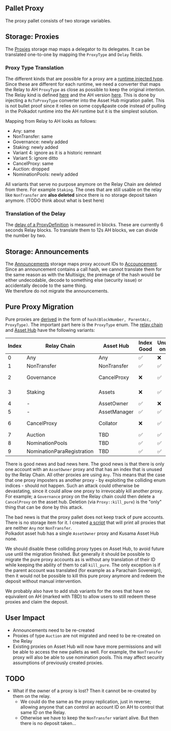## Pallet Proxy

The proxy pallet consists of two storage variables.
## Storage: Proxies

The [Proxies](https://github.com/paritytech/polkadot-sdk/blob/7c5224cb01710d0c14c87bf3463cc79e49b3e7b5/substrate/frame/proxy/src/lib.rs#L564-L579) storage map maps a delegator to its delegates. It can be translated one-to-one by mapping the `ProxyType` and `Delay` fields.
### Proxy Type Translation
The different kinds that are possible for a proxy are a [runtime injected type](https://github.com/paritytech/polkadot-sdk/blob/7c5224cb01710d0c14c87bf3463cc79e49b3e7b5/substrate/frame/proxy/src/lib.rs#L119-L125). Since these are different for each runtime, we need a converter that maps the Relay to AH `ProxyType` as close as possible to keep the original intention. The Relay kind is defined [here](https://github.com/polkadot-fellows/runtimes/blob/dde99603d7dbd6b8bf541d57eb30d9c07a4fce32/relay/polkadot/src/lib.rs#L1000-L1010) and the AH version [here](https://github.com/polkadot-fellows/runtimes/blob/fd8d0c23d83a7b512e721b1fde2ba3737a3478d5/system-parachains/asset-hubs/asset-hub-polkadot/src/lib.rs#L453-L468). This is done by injecting a `RcToProxyType` converter into the Asset Hub migration pallet. This is not bullet proof since it relies on some copy&paste code instead of pulling in the Polkadot runtime into the AH runtime but it is the simplest solution.

Mapping from Relay to AH looks as follows:
- Any: same
- NonTransfer: same
- Governance: newly added
- Staking: newly added
- Variant 4: ignore as it is a historic remnant
- Variant 5: ignore ditto
- CancelProxy: same
- Auction: dropped
- NominationPools: newly added

All variants that serve no purpose anymore on the Relay Chain are deleted from there. For example `Staking`. The ones that are still usable on the relay like `NonTransfer` are **also deleted** since there is no storage deposit taken anymore. (TODO think about what is best here)
### Translation of the Delay

The [delay of a ProxyDefinition](https://github.com/paritytech/polkadot-sdk/blob/7c5224cb01710d0c14c87bf3463cc79e49b3e7b5/substrate/frame/proxy/src/lib.rs#L77) is measured in blocks. These are currently 6 seconds Relay blocks. To translate them to 12s AH blocks, we can divide the number by two.
## Storage: Announcements

The [Announcements](https://github.com/paritytech/polkadot-sdk/blob/7c5224cb01710d0c14c87bf3463cc79e49b3e7b5/substrate/frame/proxy/src/lib.rs#L581-L592) storage maps proxy account IDs to [Accouncement](https://github.com/paritytech/polkadot-sdk/blob/7c5224cb01710d0c14c87bf3463cc79e49b3e7b5/substrate/frame/proxy/src/lib.rs#L80-L89). Since an announcement contains a call hash, we cannot translate them for the same reason as with the Multisigs; the preimage of the hash would be either undecodable, decode to something else (security issue) or accidentally decode to the same thing.  
We therefore do not migrate the announcements.

## Pure Proxy Migration

Pure proxies are [derived](https://github.com/paritytech/polkadot-sdk/blob/4f7a93885e1a35ec60178d3b4f1e59a7df3d85f5/substrate/frame/proxy/src/lib.rs#L790-L806) in the form of `hash(BlockNumber, ParentAcc, ProxyType)`. The important part here is the `ProxyType` enum. The [relay chain](https://github.com/polkadot-fellows/runtimes/blob/main/relay/polkadot/constants/src/lib.rs#L177-L189) and [Asset Hub](https://github.com/polkadot-fellows/runtimes/blob/main/system-parachains/asset-hubs/asset-hub-polkadot/src/lib.rs#L456-L471) have the following variants:

| Index | Relay Chain | Asset Hub | Index Good | Unused on AH | Verdict |
|-------|-------------|-----------|-----------------|-------------|---------|
| 0 | Any | Any | ✅ | ❌ | NoOp |
| 1 | NonTransfer | NonTransfer | ✅ | ✅ | NoOp |
| 2 | Governance | CancelProxy | ❌ | ✅ | Disable on AH |
| 3 | Staking | Assets | ❌ | ✅ | Disable on AH |
| 4 | - | AssetOwner | ✅ | ❌ | NoOp |
| 5 | - | AssetManager | ✅ | ✅ | NoOp |
| 6 | CancelProxy | Collator | ❌ | ✅ | Disable on AH |
| 7 | Auction | TBD | ✅ | ✅ | NoOp |
| 8 | NominationPools | TBD | ✅ | ✅ | NoOp |
| 9 | NominationParaRegistration | TBD | ✅ | ✅ | NoOp |

There is good news and bad news here. The good news is that there is only one account with an `AssetOwner` proxy and that has an index that is unused by the Relay Chain. All other proxies are using `Any`. This means that the case that one proxy imposters as another proxy - by exploiting the colliding enum indices - should not happen. Such an attack could otherwise be devastating, since it could allow one proxy to irrevocably kill another proxy. For example; a `Governance` proxy on the Relay chain could then delete a `CancelProxy` on the asset hub. Deletion (via `Proxy::kill_pure`) is the "only" thing that can be done by this attack.

The bad news is that the proxy pallet does not keep track of pure accounts. There is no storage item for it. I created [a script](https://github.com/ggwpez/substrate-scripts/blob/370b8336f46d6fc5acd2044731874a1e887a2253/proxy-created-events.py) that will print all proxies that are neither `Any` nor `NonTransfer`.  
Polkadot asset hub has a single `AssetOwner` proxy and Kusama Asset Hub none.

We should disable these colliding proxy types on Asset Hub, to avoid future use until the migration finished. But generally it should be possible to migrate the pure proxy accounts as is without any translation of their ID while keeping the ability of them to call `kill_pure`. The only exception is if the parent account was translated (for example as a Parachain Sovereign), then it would not be possible to kill this pure proxy anymore and redeem the deposit without manual intervention.

We probably also have to add stub variants for the ones that have no equivalent on AH (marked with TBD) to allow users to still redeem these proxies and claim the deposit.

## User Impact
- Announcements need to be re-created
- Proxies of type `Auction` are not migrated and need to be re-created on the Relay
- Existing proxies on Asset Hub will now have more permissions and will be able to access the new pallets as well. For example, the `NonTransfer` proxy will also be able to use nomination pools. This may affect security assumptions of previously created proxies.

## TODO
- What if the owner of a proxy is lost? Then it cannot be re-created by them on the relay.
	- We could do the same as the proxy replication, just in reverse; allowing anyone that can control an account ID on AH to control that same ID on the Relay.
	- Otherwise we have to keep the `NonTransfer` variant alive. But then there is no deposit taken...
